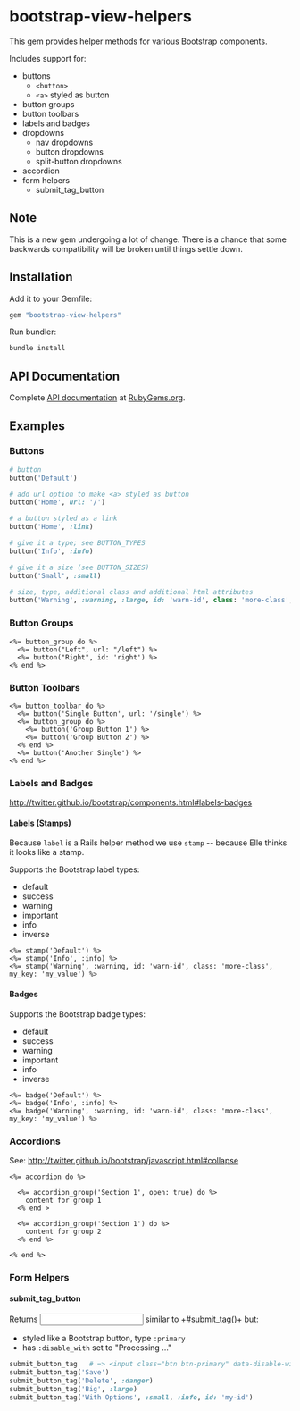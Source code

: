 # bootstrap-view-helpers

This gem provides helper methods for various Bootstrap components.

Includes support for:

  * buttons
    * `<button>`
    * `<a>` styled as button
  * button groups
  * button toolbars
  * labels and badges
  * dropdowns
    * nav dropdowns
    * button dropdowns
    * split-button dropdowns
  * accordion
  * form helpers
    * submit_tag_button 
  
## Note

This is a new gem undergoing a lot of change.  There is a chance that some backwards
compatibility will be broken until things settle down.  

## Installation

Add it to your Gemfile:

```ruby
gem "bootstrap-view-helpers"
```

Run bundler:

```sh
bundle install
```

## API Documentation

Complete [API documentation](http://rubydoc.info/gems/bootstrap-view-helpers/frames/file/README.md) at [RubyGems.org](https://rubygems.org/).

## Examples

### Buttons

```ruby
# button
button('Default')

# add url option to make <a> styled as button
button('Home', url: '/')

# a button styled as a link
button('Home', :link)

# give it a type; see BUTTON_TYPES
button('Info', :info)

# give it a size (see BUTTON_SIZES)
button('Small', :small)

# size, type, additional class and additional html attributes
button('Warning', :warning, :large, id: 'warn-id', class: 'more-class', my_key: 'my_value')
```

### Button Groups

```erb
<%= button_group do %>
  <%= button("Left", url: "/left") %>
  <%= button("Right", id: 'right') %>
<% end %>
```

### Button Toolbars

```erb
<%= button_toolbar do %>
  <%= button('Single Button', url: '/single') %>
  <%= button_group do %>
    <%= button('Group Button 1') %>
    <%= button('Group Button 2') %>
  <% end %>
  <%= button('Another Single') %>
<% end %>
```
### Labels and Badges

http://twitter.github.io/bootstrap/components.html#labels-badges

#### Labels (Stamps)

Because `label` is a Rails helper method we use `stamp` -- because Elle thinks it looks like a stamp.

Supports the Bootstrap label types:
  * default
  * success
  * warning
  * important
  * info
  * inverse
  
```erb
<%= stamp('Default') %>
<%= stamp('Info', :info) %>
<%= stamp('Warning', :warning, id: 'warn-id', class: 'more-class', my_key: 'my_value') %>
```

#### Badges
Supports the Bootstrap badge types: 
  * default
  * success
  * warning
  * important
  * info
  * inverse
  
```erb
<%= badge('Default') %>
<%= badge('Info', :info) %>
<%= badge('Warning', :warning, id: 'warn-id', class: 'more-class', my_key: 'my_value') %>
```


### Accordions

See: http://twitter.github.io/bootstrap/javascript.html#collapse

```erb
<%= accordion do %>

  <%= accordion_group('Section 1', open: true) do %>
    content for group 1
  <% end >

  <%= accordion_group('Section 1') do %>
    content for group 2
  <% end %>

<% end %>
```

### Form Helpers

#### submit_tag_button

Returns <input> similar to +#submit_tag()+ but:
  * styled like a Bootstrap button, type `:primary`
  * has `:disable_with` set to "Processing ..."
  
```ruby
submit_button_tag   # => <input class="btn btn-primary" data-disable-with="Processing ..." name="commit" type="submit" value="Save changes" />
submit_button_tag('Save')
submit_button_tag('Delete', :danger)
submit_button_tag('Big', :large)
submit_button_tag('With Options', :small, :info, id: 'my-id')
```


